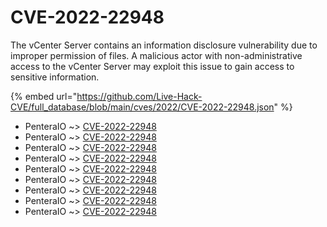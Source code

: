 # CVE-2022-22948

The vCenter Server contains an information disclosure vulnerability due to improper permission of files. A malicious actor with non-administrative access to the vCenter Server may exploit this issue to gain access to sensitive information.

{% embed url="https://github.com/Live-Hack-CVE/full_database/blob/main/cves/2022/CVE-2022-22948.json" %}


* PenteraIO ~> [CVE-2022-22948](https://www.alice-snow.ru/2022/database/cve-2022-22948/cve-2022-22948-penteraio)
* PenteraIO ~> [CVE-2022-22948](https://www.alice-snow.ru/2022/database/cve-2022-22948/cve-2022-22948-penteraio)
* PenteraIO ~> [CVE-2022-22948](https://www.alice-snow.ru/2022/database/cve-2022-22948/cve-2022-22948-penteraio)
* PenteraIO ~> [CVE-2022-22948](https://www.alice-snow.ru/2022/database/cve-2022-22948/cve-2022-22948-penteraio)
* PenteraIO ~> [CVE-2022-22948](https://www.alice-snow.ru/2022/database/cve-2022-22948/cve-2022-22948-penteraio)
* PenteraIO ~> [CVE-2022-22948](https://www.alice-snow.ru/2022/database/cve-2022-22948/cve-2022-22948-penteraio)
* PenteraIO ~> [CVE-2022-22948](https://www.alice-snow.ru/2022/database/cve-2022-22948/cve-2022-22948-penteraio)
* PenteraIO ~> [CVE-2022-22948](https://www.alice-snow.ru/2022/database/cve-2022-22948/cve-2022-22948-penteraio)
* PenteraIO ~> [CVE-2022-22948](https://www.alice-snow.ru/2022/database/cve-2022-22948/cve-2022-22948-penteraio)